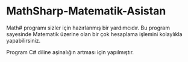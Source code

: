 # MathSharp-Matematik-Asistan
Math# programı sizler için hazırlanmış bir yardımcıdır. Bu program sayesinde Matematik üzerine olan bir çok hesaplama işlemini kolaylıkla yapabilirsiniz.

Program C# diline aşinalığın artması için yapılmıştır.
